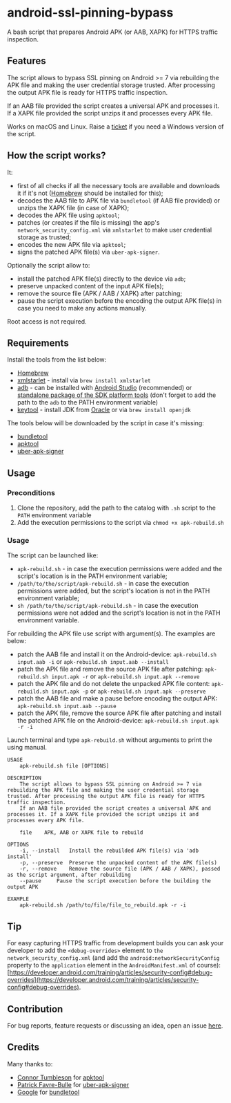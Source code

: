 # android-ssl-pinning-bypass

A bash script that prepares Android APK (or AAB, XAPK) for HTTPS traffic inspection.

## Features
The script allows to bypass SSL pinning on Android >= 7 via rebuilding the APK file and making the user credential storage trusted. After processing the output APK file is ready for HTTPS traffic inspection.

If an AAB file provided the script creates a universal APK and processes it. If a XAPK file provided the script unzips it and processes every APK file.

Works on macOS and Linux. Raise a [ticket](https://github.com/ilya-kozyr/android-ssl-pinning-bypass/issues/new/choose) if you need a Windows version of the script.

## How the script works?

It:
- first of all checks if all the necessary tools are available and downloads it if it's not ([Homebrew](https://brew.sh/) should be installed for this);
- decodes the AAB file to APK file via `bundletool` (if AAB file provided) or unzips the XAPK file (in case of XAPK);
- decodes the APK file using `apktool`;
- patches (or creates if the file is missing) the app's `network_security_config.xml` via `xmlstarlet` to make user credential storage as trusted;
- encodes the new APK file via `apktool`;
- signs the patched APK file(s) via `uber-apk-signer`.

Optionally the script allow to:
- install the patched APK file(s) directly to the device via `adb`;
- preserve unpacked content of the input APK file(s);
- remove the source file (APK / AAB / XAPK) after patching;
- pause the script execution before the encoding the output APK file(s) in case you need to make any actions manually.

Root access is not required.
## Requirements
Install the tools from the list below:
- [Homebrew](https://brew.sh/)
- [xmlstarlet](http://xmlstar.sourceforge.net) - install via `brew install xmlstarlet`
- [adb](https://developer.android.com/studio) - can be installed with [Android Studio](https://developer.android.com/studio) (recommended) or [standalone package of the SDK platform tools](https://developer.android.com/studio/releases/platform-tools) (don't forget to add the path to the `adb` to the PATH environment variable)
- [keytool](https://docs.oracle.com/javase/8/docs/technotes/tools/unix/keytool.html) - install JDK from [Oracle](https://www.oracle.com/java/technologies/downloads/) or via `brew install openjdk`

The tools below will be downloaded by the script in case it's missing:
- [bundletool](https://github.com/google/bundletool/releases)
- [apktool](https://github.com/iBotPeaches/Apktool/releases)
- [uber-apk-signer](https://github.com/patrickfav/uber-apk-signer/releases)
## Usage
### Preconditions
1. Clone the repository, add the path to the catalog with `.sh` script to the `PATH` environment variable
2. Add the execution permissions to the script via `chmod +x apk-rebuild.sh`
### Usage
The script can be launched like:
- `apk-rebuild.sh` - in case the execution permissions were added and the script's location is in the PATH environment variable;
- `/path/to/the/script/apk-rebuild.sh` - in case the execution permissions were added, but the script's location is not in the PATH environment variable;
- `sh /path/to/the/script/apk-rebuild.sh` - in case the execution permissions were not added and the script's location is not in the PATH environment variable.

For rebuilding the APK file use script with argument(s). The examples are below:
- patch the AAB file and install it on the Android-device: `apk-rebuild.sh input.aab -i` or `apk-rebuild.sh input.aab --install`
- patch the APK file and remove the source APK file after patching: `apk-rebuild.sh input.apk -r` or `apk-rebuild.sh input.apk --remove`
- patch the APK file and do not delete the unpacked APK file content: `apk-rebuild.sh input.apk -p` or `apk-rebuild.sh input.apk --preserve`
- patch the AAB file and make a pause before encoding the output APK: `apk-rebuild.sh input.aab --pause`
- patch the APK file, remove the source APK file after patching and install the patched APK file on the Android-device: `apk-rebuild.sh input.apk -r -i`

Launch terminal and type `apk-rebuild.sh` without arguments to print the using manual.
```
USAGE
	apk-rebuild.sh file [OPTIONS]

DESCRIPTION
	The script allows to bypass SSL pinning on Android >= 7 via rebuilding the APK file and making the user credential storage trusted. After processing the output APK file is ready for HTTPS traffic inspection.
    If an AAB file provided the script creates a universal APK and processes it. If a XAPK file provided the script unzips it and processes every APK file.

	file	APK, AAB or XAPK file to rebuild

OPTIONS
	-i, --install	Install the rebuilded APK file(s) via 'adb install'
	-p, --preserve	Preserve the unpacked content of the APK file(s)
	-r, --remove	Remove the source file (APK / AAB / XAPK), passed as the script argument, after rebuilding
	--pause		Pause the script execution before the building the output APK

EXAMPLE
	apk-rebuild.sh /path/to/file/file_to_rebuild.apk -r -i
```

## Tip
For easy capturing HTTPS traffic from development builds you can ask your developer to add the `<debug-overrides>` element to `the network_security_config.xml` (and add the `android:networkSecurityConfig` property to the `application` element in the `AndroidManifest.xml` of course): [https://developer.android.com/training/articles/security-config#debug-overrides](https://developer.android.com/training/articles/security-config#debug-overrides).
## Contribution
For bug reports, feature requests or discussing an idea, open an issue [here](https://github.com/ilya-kozyr/android-ssl-pinning-bypass/issues).
## Credits
Many thanks to:
- [Connor Tumbleson](https://github.com/iBotPeaches) for [apktool](https://github.com/iBotPeaches/Apktool)
- [Patrick Favre-Bulle](https://github.com/patrickfav) for [uber-apk-signer](https://github.com/patrickfav/uber-apk-signer)
- [Google](https://github.com/google) for [bundletool](https://github.com/google/bundletool/releases)
